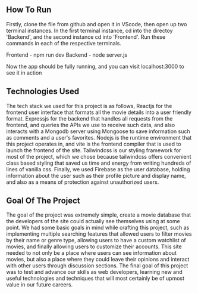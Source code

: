 ## How To Run
Firstly, clone the file from github and open it in VScode, then open up two terminal instances. In the first terminal instance, cd into the directoy 'Backend', and the second instance cd into 'Frontend'. Run these commands in each of the respective terminals.

Frontend - npm run dev
Backend - node server.js

Now the app should be fully running, and you can visit localhost:3000 to see it in action

## Technologies Used

The tech stack we used for this project is as follows, Reactjs for the frontend user interface that formats all the movie details into a user friendly format. Expressjs for the backend that handles all requests from the frontend, and queries the APIs we use to receive such data, and also interacts with a Mongodb server using Mongoose to save information such as comments and a user's favorites. Nodejs is the runtime environment that this project operates in, and vite is the frontend compiler that is used to launch the frontend of the site. Tailwindcss is our styling framework for most of the project, which we chose because tailwindcss offers convenient class based styling that saved us time and energy from writing hundreds of lines of vanilla css. Finally, we used Firebase as the user database, holding information about the user such as their profile picture and display name, and also as a means of protection against unauthorized users.

## Goal Of The Project
The goal of the project was extremely simple, create a movie database that the developers of the site could actually see themselves using at some point. We had some basic goals in mind while crafting this project, such as implementing multiple searching features that allowed users to filter movies by their name or genre type, allowing users to have a custom watchlist of movies, and finally allowing users to customize their accounts. This site needed to not only be a place where users can see information about movies, but also a place where they could leave their opinions and interact with other users through discussion sections. The final goal of this project was to test and advance our skills as web developers, learning new and useful technologies and techniques that will most certainly be of upmost value in our future careers.